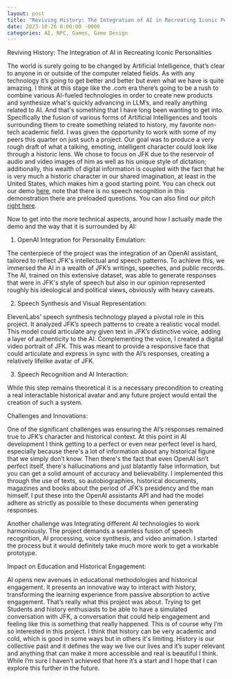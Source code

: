 ```yaml
---
layout: post
title: "Reviving History: The Integration of AI in Recreating Iconic Personalities"
date: 2023-10-26 8:00:00 -0000
categories: AI, NPC, Games, Game Design 
---
```

Reviving History: The Integration of AI in Recreating Iconic Personalities

The world is surely going to be changed by Artificial Intelligence, that’s clear to anyone in or outside of the computer related fields. As with any technology it’s going to get better and better but even what we have is quite amazing. I think at this stage like the .com era there’s going to be a rush to combine various AI-fueled technologies in order to create new products and synthesize what's quickly advancing in LLM’s, and really anything related to AI. And that's something that I have long been wanting to get into. Specifically the fusion of various forms of Artificial Intelligences and tools surrounding them to create something related to history, my favorite non-tech academic field. I was given the opportunity to work with some of my peers this quarter on just such a project. Our goal was to produce a very rough draft of what a talking, emoting, intelligent character could look like through a historic lens. We chose to focus on JFK due to the reservoir of audio and video images of him as well as his unique style of dictation; additionally, this wealth of digital information is coupled with the fact that he is very much a historic character in our shared imagination, at least in the United States, which makes him a good starting point. You can check out our demo [here][here], note that there is no speech recognition in this demonstration there are preloaded questions. You can also find our pitch [right here][right here].

Now to get into the more technical aspects, around how I actually made the demo and the way that it is surrounded by AI:

 1. OpenAI Integration for Personality Emulation: 

The centerpiece of the project was the integration of an OpenAI assistant, tailored to reflect JFK's intellectual and speech patterns. To achieve this, we immersed the AI in a wealth of JFK’s writings, speeches, and public records. The AI, trained on this extensive dataset, was able to generate responses that were in JFK's style of speech but also in our opinion represented roughly his ideological and political views, obviously with heavy caveats.

 2. Speech Synthesis and Visual Representation: 

ElevenLabs’ speech synthesis technology played a pivotal role in this project. It analyzed JFK’s speech patterns to create a realistic vocal model. This model could articulate any given text in JFK’s distinctive voice, adding a layer of authenticity to the AI. Complementing the voice, I created a digital video portrait of JFK. This was meant to provide a responsive face that could articulate and express in sync with the AI’s responses, creating a relatively lifelike avatar of JFK.

 3. Speech Recognition and AI Interaction:

While this step remains theoretical it is a necessary precondition to creating a real interactable historical avatar and any future project would entail the creation of such a system.

Challenges and Innovations:

 One of the significant challenges was ensuring the AI’s responses remained true to JFK’s character and historical context. At this point in AI development I think getting to a perfect or even near perfect level is hard, especially because there's a lot of information about any historical figure that we simply don’t know. Then there's the fact that even OpenAI isn’t perfect itself, there's hallucinations and just blatantly false information, but you can get a solid amount of accuracy and believability. I implemented this through the use of texts, so autobiographies, historical documents, magazines and books about the period of JFK’s presidency and the man himself. I put these into the OpenAI assistants API and had the model adhere as strictly as possible to these documents when generating responses. 

Another challenge was Integrating different AI technologies to work harmoniously. The project demands a seamless fusion of speech recognition, AI processing, voice synthesis, and video animation. I started the process but it would definitely take much more work to get a workable prototype.

 Impact on Education and Historical Engagement: 

AI opens new avenues in educational methodologies and historical engagement. It presents an innovative way to interact with history, transforming the learning experience from passive absorption to active engagement. That’s really what this project was about. Trying to get Students and history enthusiasts to be able to have a simulated conversation with JFK, a conversation that could help engagement and feeling like this is something that really happened. This is of course why I’m so interested in this project. I think that history can be very academic and cold, which is good in some ways but in others it's limiting. History is our collective past and it defines the way we live our lives and it’s super relevant and anything that can make it more accessible and real is beautiful I think. While I’m sure I haven’t achieved that here it’s a start and I hope that I can explore this further in the future.


[here]: https://drive.google.com/file/d/1zJehpogrUMb-EsLDKMKmc5iFWNlGiftH/view?usp=sharing 
[right here]: https://drive.google.com/file/d/1t2uB2HAs40cONk249_zMvTMVLZGMU1tx/view?usp=sharing
